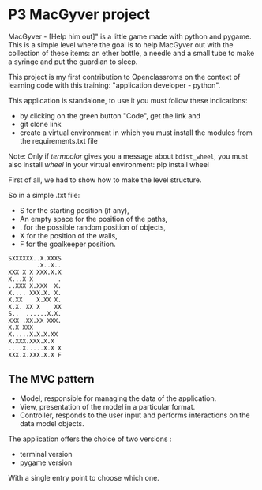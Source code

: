# P3 MacGyver project

MacGyver - [Help him out]" is a little game made with python and pygame. This is a simple level where the goal is to help MacGyver out with the collection of these items: an ether bottle, a needle and a small tube to make a syringe and put the guardian to sleep.

This project is my first contribution to Openclassroms on the context of learning code with this training: "application developer - python".

This application is standalone, to use it you must follow these indications:
* by clicking on the green button "Code", get the link and
* git clone link
* create a virtual environment in which you must install the modules from the requirements.txt file

Note: Only if *termcolor* gives you a message about `bdist_wheel`, you must also install *wheel* in your virtual environment:
pip install wheel

First of all, we had to show how to make the level structure.

So in a simple .txt file:

* S for the starting position (if any),
* An empty space for the position of the paths,
* . for the possible random position of objects,
* X for the position of the walls,
* F for the goalkeeper position.

```
SXXXXXX..X.XXXS
        .X..X..
XXX X X XXX.X.X
X...X X       .
..XXX X.XXX  X.
X.... XXX.X. X.
X.XX    X.XX X.
X.X. XX X    XX
S..  ......X.X.
XXX .XX.XX XXX.
X.X XXX        
X.....X.X.X.XX 
X.XXX.XXX.X.X  
....X.....X.X X
XXX.X.XXX.X.X F
```

## The MVC pattern

* Model, responsible for managing the data of the application.
* View, presentation of the model in a particular format.
* Controller, responds to the user input and performs interactions on the data model objects.

The application offers the choice of two versions :

* terminal version
* pygame version

With a single entry point to choose which one.
